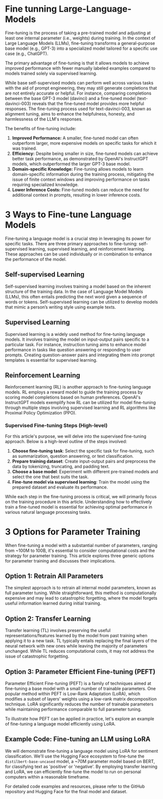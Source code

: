 # Fine tunning Large-Language-Models

Fine-tuning is the process of taking a pre-trained model and adjusting at least one internal parameter (i.e., weights) during training. In the context of Large Language Models (LLMs), fine-tuning transforms a general-purpose base model (e.g., GPT-3) into a specialized model tailored for a specific use case (e.g., ChatGPT).

The primary advantage of fine-tuning is that it allows models to achieve improved performance with fewer manually labeled examples compared to models trained solely via supervised learning.

While base self-supervised models can perform well across various tasks with the aid of prompt engineering, they may still generate completions that are not entirely accurate or helpful. For instance, comparing completions between the base GPT-3 model (davinci) and a fine-tuned model (text-davinci-003) reveals that the fine-tuned model provides more helpful responses. The fine-tuning process used for text-davinci-003, known as alignment tuning, aims to enhance the helpfulness, honesty, and harmlessness of the LLM's responses.

The benefits of fine-tuning include:

1. **Improved Performance:** A smaller, fine-tuned model can often outperform larger, more expensive models on specific tasks for which it was trained.
2. **Efficiency:** Despite being smaller in size, fine-tuned models can achieve better task performance, as demonstrated by OpenAI's InstructGPT models, which outperformed the larger GPT-3 base model.
3. **Domain-specific Knowledge:** Fine-tuning allows models to learn domain-specific information during the training process, mitigating the issue of finite context windows and improving performance on tasks requiring specialized knowledge.
4. **Lower Inference Costs:** Fine-tuned models can reduce the need for additional context in prompts, resulting in lower inference costs.

# 3 Ways to Fine-tune Language Models

Fine-tuning a language model is a crucial step in leveraging its power for specific tasks. There are three primary approaches to fine-tuning: self-supervised learning, supervised learning, and reinforcement learning. These approaches can be used individually or in combination to enhance the performance of the model.

## Self-supervised Learning

Self-supervised learning involves training a model based on the inherent structure of the training data. In the case of Language Model Models (LLMs), this often entails predicting the next word given a sequence of words or tokens. Self-supervised learning can be utilized to develop models that mimic a person’s writing style using example texts.

## Supervised Learning

Supervised learning is a widely used method for fine-tuning language models. It involves training the model on input-output pairs specific to a particular task. For instance, instruction tuning aims to enhance model performance in tasks like question answering or responding to user prompts. Creating question-answer pairs and integrating them into prompt templates is essential for supervised learning.

## Reinforcement Learning

Reinforcement learning (RL) is another approach to fine-tuning language models. RL employs a reward model to guide the training process by scoring model completions based on human preferences. OpenAI's InstructGPT models exemplify how RL can be utilized for model fine-tuning through multiple steps involving supervised learning and RL algorithms like Proximal Policy Optimization (PPO).

### Supervised Fine-tuning Steps (High-level)

For this article's purpose, we will delve into the supervised fine-tuning approach. Below is a high-level outline of the steps involved:

1. **Choose fine-tuning task**: Select the specific task for fine-tuning, such as summarization, question answering, or text classification.
2. **Prepare training dataset**: Create input-output pairs and preprocess the data by tokenizing, truncating, and padding text.
3. **Choose a base model**: Experiment with different pre-trained models and select the one that best suits the task.
4. **Fine-tune model via supervised learning**: Train the model using the prepared dataset and evaluate its performance.

While each step in the fine-tuning process is critical, we will primarily focus on the training procedure in this article. Understanding how to effectively train a fine-tuned model is essential for achieving optimal performance in various natural language processing tasks.

# 3 Options for Parameter Training

When fine-tuning a model with a substantial number of parameters, ranging from ~100M to 100B, it's essential to consider computational costs and the strategy for parameter training. This article explores three generic options for parameter training and discusses their implications.

## Option 1: Retrain All Parameters

The simplest approach is to retrain all internal model parameters, known as full parameter tuning. While straightforward, this method is computationally expensive and may lead to catastrophic forgetting, where the model forgets useful information learned during initial training.

## Option 2: Transfer Learning

Transfer learning (TL) involves preserving the useful representations/features learned by the model from past training when applying it to a new task. TL typically entails replacing the final layers of the neural network with new ones while leaving the majority of parameters unchanged. While TL reduces computational costs, it may not address the issue of catastrophic forgetting.

## Option 3: Parameter Efficient Fine-tuning (PEFT)

Parameter Efficient Fine-tuning (PEFT) is a family of techniques aimed at fine-tuning a base model with a small number of trainable parameters. One popular method within PEFT is Low-Rank Adaptation (LoRA), which modifies a subset of layers' weights using a low-rank matrix decomposition technique. LoRA significantly reduces the number of trainable parameters while maintaining performance comparable to full parameter tuning.

To illustrate how PEFT can be applied in practice, let's explore an example of fine-tuning a language model efficiently using LoRA.

## Example Code: Fine-tuning an LLM using LoRA

We will demonstrate fine-tuning a language model using LoRA for sentiment classification. We'll use the Hugging Face ecosystem to fine-tune the `distilbert-base-uncased` model, a ~70M parameter model based on BERT, for classifying text as 'positive' or 'negative'. By employing transfer learning and LoRA, we can efficiently fine-tune the model to run on personal computers within a reasonable timeframe.

For detailed code examples and resources, please refer to the GitHub repository and Hugging Face for the final model and dataset.
